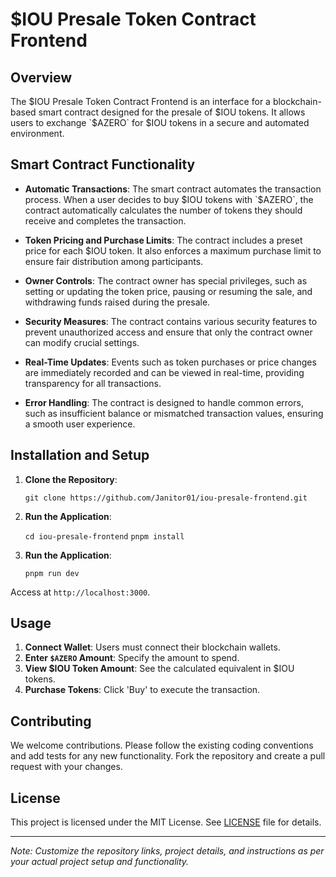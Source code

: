# $IOU Presale Token Contract Frontend

## Overview

The $IOU Presale Token Contract Frontend is an interface for a blockchain-based smart contract designed for the presale of $IOU tokens. It allows users to exchange `$AZERO` for $IOU tokens in a secure and automated environment.

## Smart Contract Functionality

- **Automatic Transactions**: The smart contract automates the transaction process. When a user decides to buy $IOU tokens with `$AZERO`, the contract automatically calculates the number of tokens they should receive and completes the transaction.
- **Token Pricing and Purchase Limits**: The contract includes a preset price for each $IOU token. It also enforces a maximum purchase limit to ensure fair distribution among participants.

- **Owner Controls**: The contract owner has special privileges, such as setting or updating the token price, pausing or resuming the sale, and withdrawing funds raised during the presale.

- **Security Measures**: The contract contains various security features to prevent unauthorized access and ensure that only the contract owner can modify crucial settings.

- **Real-Time Updates**: Events such as token purchases or price changes are immediately recorded and can be viewed in real-time, providing transparency for all transactions.

- **Error Handling**: The contract is designed to handle common errors, such as insufficient balance or mismatched transaction values, ensuring a smooth user experience.

## Installation and Setup

1. **Clone the Repository**:

   `git clone https://github.com/Janitor01/iou-presale-frontend.git`

2. **Run the Application**:

   `cd iou-presale-frontend`
   `pnpm install`

3. **Run the Application**:

   `pnpm run dev`

Access at `http://localhost:3000`.

## Usage

1. **Connect Wallet**: Users must connect their blockchain wallets.
2. **Enter `$AZERO` Amount**: Specify the amount to spend.
3. **View $IOU Token Amount**: See the calculated equivalent in $IOU tokens.
4. **Purchase Tokens**: Click 'Buy' to execute the transaction.

## Contributing

We welcome contributions. Please follow the existing coding conventions and add tests for any new functionality. Fork the repository and create a pull request with your changes.

## License

This project is licensed under the MIT License. See [LICENSE](LICENSE) file for details.

---

_Note: Customize the repository links, project details, and instructions as per your actual project setup and functionality._
